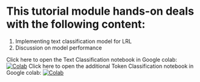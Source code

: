 # This tutorial module hands-on deals with the following content:
1. Implementing text classification model for LRL
2. Discussion on model performance

Click here to open the Text Classification notebook in Google colab: [![Colab](https://colab.research.google.com/assets/colab-badge.svg)](https://github.com/surrey-nlp/COLING-Tutorial-LowResScene-2025/blob/main/Module_4/Text_Classification_for_LRL.ipynb)
Click here to open the additional Token Classification notebook in Google colab: [![Colab](https://colab.research.google.com/assets/colab-badge.svg)](https://github.com/surrey-nlp/COLING-Tutorial-LowResScene-2025/blob/main/Module_4/Token_Classification.ipynb)
